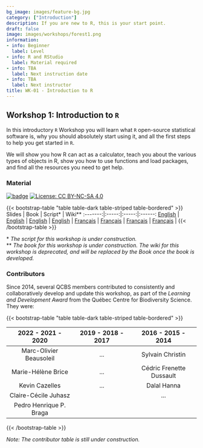 ```yaml
---
bg_image: images/feature-bg.jpg
category: ["Introduction"]
description: If you are new to R, this is your start point.
draft: false
image: images/workshops/forest1.png
information:
- info: Beginner
  label: Level
- info: R and RStudio
  label: Material required
- info: TBA
  label: Next instruction date
- info: TBA
  label: Next instructor
title: WK-01 - Introduction to R
---
```

## Workshop 1: Introduction to `R`

In this introductory `R` Workshop you will learn what `R` open-source statistical software is, why you should absolutely start using it, and all the first steps to help you get started in `R`. 

We will show you how R can act as a calculator, teach you about the various types of objects in R, show you how to use functions and load packages, and find all the resources you need to get help. 

### Material

[![badge](https://img.shields.io/static/v1?style=flat&label=Workshop&message=01&color=blue&logo=github)](https://github.com/QCBSRworkshops/workshop01) [![License: CC BY-NC-SA 4.0](https://img.shields.io/badge/License-CC%20BY--NC--SA%204.0-orange.svg)](https://creativecommons.org/licenses/by-nc-sa/4.0/)

{{< bootstrap-table "table table-dark table-striped table-bordered" >}}
 Slides | Book | Script* | Wiki** 
:-------:|:-----:|:-----:|:------: 
<a href="https://qcbsrworkshops.github.io/workshop01/pres-en/workshop01-pres-en.html" button type="button" class="btn btn-default">English</button></a> | <a href="https://qcbsrworkshops.github.io/workshop01/book-en/index.html" button type="button" class="btn btn-default">English</button></a> | <a href="https://qcbsrworkshops.github.io/workshop01/book-en/workshop01-script-en.R" button type="button" class="btn btn-default">English</button></a> | <a href="https://wiki.qcbs.ca/r_workshop1" button type="button" class="btn btn-default">English</button></a> |
<a href="https://qcbsrworkshops.github.io/workshop01/pres-fr/workshop01-pres-fr.html" button type="button" class="btn btn-default">Français</button></a> | <a href="https://qcbsrworkshops.github.io/workshop01/book-fr/index.html" button type="button" class="btn btn-default">Français</button></a> | <a href="https://qcbsrworkshops.github.io/workshop01/book-fr/workshop01-script-fr.R" button type="button" class="btn btn-default">Français</button></a> | <a href="https://wiki.qcbs.ca/r_atelier1" button type="button" class="btn btn-default">Français</button></a> |
{{< /bootstrap-table >}}

\* *The script for this workshop is under construction.* <br>
\*\* *The book for this workshop is under construction. The wiki for this workshop is deprecated, and will be replaced by the Book once the book is developed.*

                                        
### Contributors 

Since 2014, several QCBS members contributed to consistently and collaboratively develop and update this workshop, as part of the *Learning and Development Award* from the Québec Centre for Biodiversity Science. They were:

{{< bootstrap-table "table table-dark table-striped table-bordered" >}}

|      2022 - 2021 - 2020     |      2019 - 2018 - 2017     |      2016 - 2015 - 2014      |
|:---------------------------:|:---------------------------:|:----------------------------:|
| Marc-Olivier Beausoleil    |     ...   | Sylvain Christin |
|  Marie-Hélène Brice         |      ... |Cédric Frenette Dussault|
|     Kevin Cazelles      | ...                     |       Dalal Hanna       |
| Claire-Cécile Juhasz |                             |      ...     |
|   Pedro Henrique P. Braga      |                             |                              |

{{< /bootstrap-table >}}

*Note: The contributor table is still under construction.*
